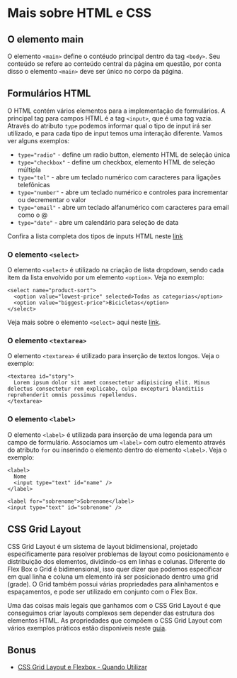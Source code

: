 # Mais sobre HTML e CSS

## O elemento main

O elemento `<main>` define o contéudo principal dentro da tag `<body>`. Seu conteúdo se refere ao conteúdo central da página em questão, por conta disso o elemento `<main>` deve ser único no corpo da página.

## Formulários HTML

O HTML contém vários elementos para a implementação de formulários. A principal tag para campos HTML é a tag `<input>`, que é uma tag vazia. Através do atributo `type` podemos informar qual o tipo de input irá ser utilizado, e para cada tipo de input temos uma interação diferente. Vamos ver alguns exemplos:

- `type="radio"` - define um radio button, elemento HTML de seleção única
- `type="checkbox"` - define um checkbox, elemento HTML de seleção múltipla
- `type="tel"` - abre um teclado numérico com caracteres para ligações telefônicas
- `type="number"` - abre um teclado numérico e controles para incrementar ou decrementar o valor
- `type="email"` - abre um teclado alfanumérico com caracteres para email como o @
- `type="date"` - abre um calendário para seleção de data

Confira a lista completa dos tipos de inputs HTML neste [link](https://www.w3schools.com/html/html_form_input_types.asp)

### O elemento `<select>`

O elemento `<select>` é utilizado na criação de lista dropdown, sendo cada item da lista envolvido por um elemento `<option>`. Veja no exemplo:

```
<select name="product-sort">
  <option value="lowest-price" selected>Todas as categorias</option>
  <option value="biggest-price">Bicicletas</option>
</select>
```

Veja mais sobre o elemento `<select>` aqui neste [link](https://developer.mozilla.org/pt-BR/docs/Web/HTML/Element/select).

### O elemento `<textarea>`

O elemento `<textarea>` é utilizado para inserção de textos longos. Veja o exemplo:

```
<textarea id="story">
  Lorem ipsum dolor sit amet consectetur adipisicing elit. Minus delectus consectetur rem explicabo, culpa excepturi blanditiis reprehenderit omnis possimus repellendus.
</textarea>
```

### O elemento `<label>`

O elemento `<label>` é utilizada para inserção de uma legenda para um campo de formulário. Associamos um `<label>` com outro elemento através do atributo `for` ou inserindo o elemento dentro do elemento `<label>`. Veja o exemplo:

```
<label>
  Nome
  <input type="text" id="name" />
</label>

<label for="sobrenome">Sobrenome</label>
<input type="text" id="sobrenome" />
```

## CSS Grid Layout

CSS Grid Layout é um sistema de layout bidimensional, projetado especificamente para resolver problemas de layout como posicionamento e distribuição dos elementos, dividindo-os em linhas e colunas. Diferente do Flex Box o Grid é bidimensional, isso quer dizer que podemos especificar em qual linha e coluna um elemento irá ser posicionado dentro uma grid (grade). O Grid também possui várias propriedades para alinhamentos e espaçamentos, e pode ser utilizado em conjunto com o Flex Box.

Uma das coisas mais legais que ganhamos com o CSS Grid Layout é que conseguimos criar layouts complexos sem depender das estrutura dos elementos HTML. As propriedades que compõem o CSS Grid Layout com vários exemplos práticos estão disponíveis neste [guia](https://css-tricks.com/snippets/css/complete-guide-grid/).

## Bonus

- [CSS Grid Layout e Flexbox - Quando Utilizar](https://www.youtube.com/watch?v=x-4z_u8LcGc)
